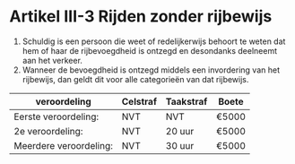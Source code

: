# Artikel III-3 Rijden zonder rijbewijs

1. Schuldig is een persoon die weet of redelijkerwijs behoort te weten dat hem of haar de rijbevoegdheid is ontzegd en desondanks deelneemt aan het verkeer.
2. Wanneer de bevoegdheid is ontzegd middels een invordering van het rijbewijs, dan geldt dit voor alle categorieën van dat rijbewijs.

| veroordeling | Celstraf    | Taakstraf                     | Boete |
| ----------- | -------------| ------------------------------------ | ------------ |
| Eerste veroordeling:|   NVT    | NVT | €5000  |
| 2e veroordeling:     | NVT | 20 uur | €5000  |
| Meerdere veroordeling:|  NVT | 30 uur | €5000  |

